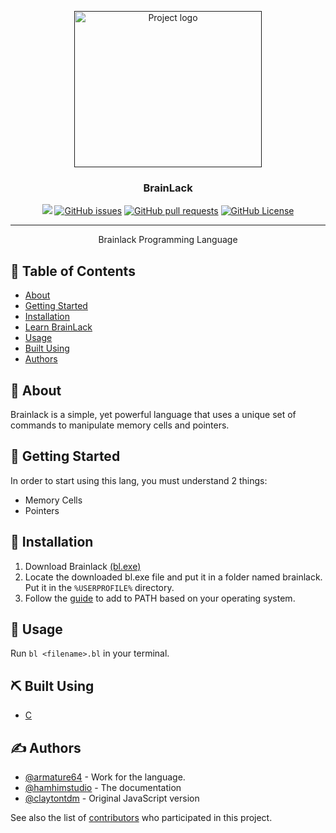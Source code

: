 <p align="center">
  <a href="" rel="noopener">
 <img width=300px height=250px src="https://media.discordapp.net/attachments/1165336260223713370/1187639841735835658/2_objects.png?ex=65979ecb&is=658529cb&hm=a3224ddd62df37fcc163b5e52d5f67e8986ae2b1cf29303e18165147cd6f01af&=&format=webp&quality=lossless&width=835&height=662" alt="Project logo"></a>
</p>

<h3 align="center">BrainLack</h3>

<div align="center">

<div align="center" dir="auto">
<p dir="auto"><a href="https://github.com/armature64/brainlack/tree/main"><img src="https://img.shields.io/badge/status-active-success/armature64/brainlack"></a>
<a href="https://github.com/armature64/brainlack/issues"><img alt="GitHub issues" src="https://img.shields.io/github/issues/armature64/brainlack"></a>
<a href="https://github.com/armature64/brainlack/pulls"><img alt="GitHub pull requests" src="https://img.shields.io/github/issues-pr/armature64/brainlack"></a>
<a href="https://github.com/armature64/brainlack/LICENSE"><img alt="GitHub License" src="https://img.shields.io/github/license/armature64/brainlack"></a></p>
</div>

</div>

---

<p align="center"> Brainlack Programming Language
    <br> 
</p>

## 📝 Table of Contents
- [About](#about)
- [Getting Started](#getting_started)
- [Installation](#installation)
- [Learn BrainLack](https://armature64.github.io/learn-brainlack)
- [Usage](#usage)
- [Built Using](#built_using)
- [Authors](#authors)

## 🧐 About <a name = "about"></a>
Brainlack is a simple, yet powerful language that uses a unique set of commands to manipulate memory cells and pointers.

## 🏁 Getting Started <a name = "getting_started"></a>
In order to start using this lang, you must understand 2 things:
- Memory Cells
- Pointers

## 💾 Installation <a name = "installation"></a>
1. Download Brainlack [(bl.exe)](https://github.com/armature64/brainlack/releases/download/v2/bl.exe)
2. Locate the downloaded bl.exe file and put it in a folder named brainlack. Put it in the `%USERPROFILE%` directory.
3. Follow the [guide](https://armature64.github.io/learn-brainlack/#running-the-project) to add to PATH based on your operating system.

## 🎈 Usage <a name="usage"></a>

Run `bl <filename>.bl` in your terminal.

## ⛏️ Built Using <a name = "built_using"></a>
- [C](https://www.learn-c.org/)

## ✍️ Authors <a name = "authors"></a>
- [@armature64](https://github.com/armature64) - Work for the language.
- [@hamhimstudio](https://github.com/hamhimstudio) - The documentation
- [@claytontdm](https://github.com/claytontdm) - Original JavaScript version

See also the list of [contributors](https://github.com/armature64/brainlack/contributors) who participated in this project.
#
